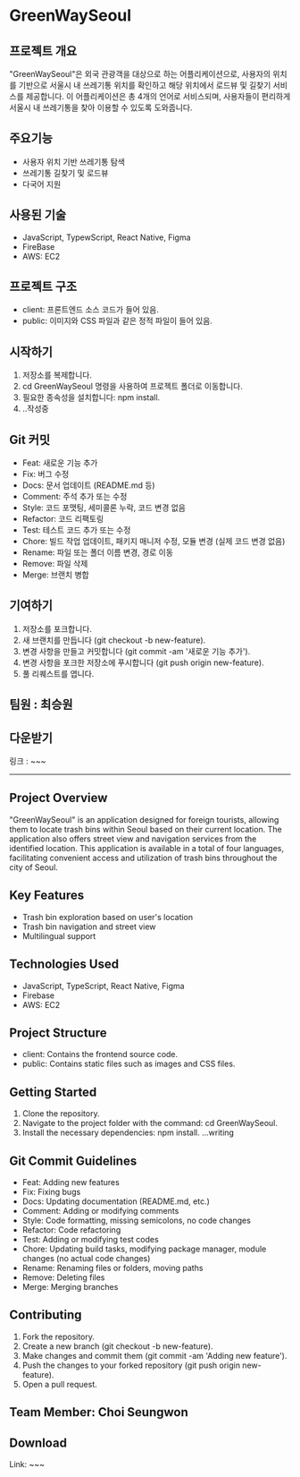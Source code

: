 # GreenWaySeoul

## 프로젝트 개요
"GreenWaySeoul"은 외국 관광객을 대상으로 하는 어플리케이션으로, 사용자의 위치를 기반으로 서울시 내 
쓰레기통 위치를 확인하고 해당 위치에서 로드뷰 및 길찾기 서비스를 제공합니다. 
이 어플리케이션은 총 4개의 언어로 서비스되며, 사용자들이 편리하게 서울시 내 쓰레기통을 찾아 이용할 수 있도록 도와줍니다.

## 주요기능 
- 사용자 위치 기반 쓰레기통 탐색
- 쓰레기통 길찾기 및 로드뷰
- 다국어 지원

## 사용된 기술
- JavaScript, TypewScript, React Native, Figma
- FireBase
- AWS: EC2

## 프로젝트 구조
- client: 프론트엔드 소스 코드가 들어 있음.
- public: 이미지와 CSS 파일과 같은 정적 파일이 들어 있음.


## 시작하기
1. 저장소를 복제합니다.
2. cd GreenWaySeoul 명령을 사용하여 프로젝트 폴더로 이동합니다.
3. 필요한 종속성을 설치합니다: npm install.
4. ..작성중


## Git 커밋
- Feat: 새로운 기능 추가
- Fix: 버그 수정
- Docs: 문서 업데이트 (README.md 등)
- Comment: 주석 추가 또는 수정
- Style: 코드 포맷팅, 세미콜론 누락, 코드 변경 없음
- Refactor: 코드 리팩토링
- Test: 테스트 코드 추가 또는 수정
- Chore: 빌드 작업 업데이트, 패키지 매니저 수정, 모듈 변경 (실제 코드 변경 없음)
- Rename: 파일 또는 폴더 이름 변경, 경로 이동
- Remove: 파일 삭제
- Merge: 브랜치 병합

## 기여하기
1. 저장소를 포크합니다.
2. 새 브랜치를 만듭니다 (git checkout -b new-feature).
3. 변경 사항을 만들고 커밋합니다 (git commit -am '새로운 기능 추가').
4. 변경 사항을 포크한 저장소에 푸시합니다 (git push origin new-feature).
5. 풀 리퀘스트를 엽니다.

## 팀원 : 최승원 

## 다운받기
링크 : ~~~

---


## Project Overview
"GreenWaySeoul" is an application designed for foreign tourists, allowing them to locate trash bins within Seoul based on their current location. The application also offers street view and navigation services from the identified location. This application is available in a total of four languages, facilitating convenient access and utilization of trash bins throughout the city of Seoul.

## Key Features
- Trash bin exploration based on user's location
- Trash bin navigation and street view
- Multilingual support

## Technologies Used
- JavaScript, TypeScript, React Native, Figma
- Firebase
- AWS: EC2

## Project Structure
- client: Contains the frontend source code.
- public: Contains static files such as images and CSS files.


## Getting Started
1. Clone the repository.
2. Navigate to the project folder with the command: cd GreenWaySeoul.
3. Install the necessary dependencies: npm install.
...writing

## Git Commit Guidelines
- Feat: Adding new features
- Fix: Fixing bugs
- Docs: Updating documentation (README.md, etc.)
- Comment: Adding or modifying comments
- Style: Code formatting, missing semicolons, no code changes
- Refactor: Code refactoring
- Test: Adding or modifying test codes
- Chore: Updating build tasks, modifying package manager, module changes (no actual code changes)
- Rename: Renaming files or folders, moving paths
- Remove: Deleting files
- Merge: Merging branches

## Contributing
1. Fork the repository.
2. Create a new branch (git checkout -b new-feature).
3. Make changes and commit them (git commit -am 'Adding new feature').
4. Push the changes to your forked repository (git push origin new-feature).
5. Open a pull request.

## Team Member: Choi Seungwon

## Download
Link: ~~~
